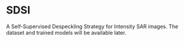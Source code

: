 # SDSI
A Self-Supervised Despeckling Strategy for Intensity SAR images.
The dataset and trained models will be available later.

